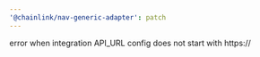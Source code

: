```yaml
---
'@chainlink/nav-generic-adapter': patch
---
```


error when integration API_URL config does not start with https://
